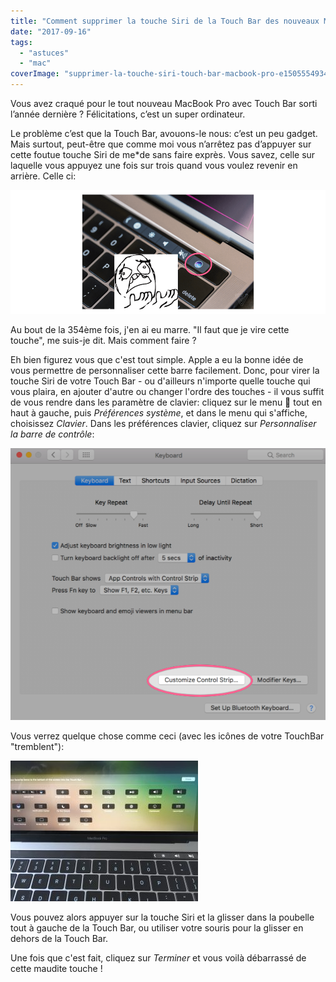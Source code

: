 ```yaml
---
title: "Comment supprimer la touche Siri de la Touch Bar des nouveaux MacBook Pro"
date: "2017-09-16"
tags:
  - "astuces"
  - "mac"
coverImage: "supprimer-la-touche-siri-touch-bar-macbook-pro-e1505554934711.jpg"
---
```


Vous avez craqué pour le tout nouveau MacBook Pro avec Touch Bar sorti l’année dernière ? Félicitations, c’est un super ordinateur.

Le problème c’est que la Touch Bar, avouons-le nous: c’est un peu gadget. Mais surtout, peut-être que comme moi vous n’arrêtez pas d’appuyer sur cette foutue touche Siri de me\*de sans faire exprès. Vous savez, celle sur laquelle vous appuyez une fois sur trois quand vous voulez revenir en arrière. <!--more-->Celle ci:

![Touche Siri sur la TouchBar](images/touche-siri-touch-bar.png)

Au bout de la 354ème fois, j'en ai eu marre. "Il faut que je vire cette touche", me suis-je dit. Mais comment faire ?

Eh bien figurez vous que c'est tout simple. Apple a eu la bonne idée de vous permettre de personnaliser cette barre facilement. Donc, pour virer la touche Siri de votre Touch Bar - ou d'ailleurs n'importe quelle touche qui vous plaira, en ajouter d'autre ou changer l'ordre des touches - il vous suffit de vous rendre dans les paramètre de clavier: cliquez sur le menu  tout en haut à gauche, puis _Préférences système_, et dans le menu qui s'affiche, choisissez _Clavier_. Dans les préférences clavier, cliquez sur _Personnaliser la barre de contrôle_:

![Non, je ne pique pas les screenshots sur internet, mon Mac est en Anglais 😎](images/personnaliser-touchbar.png)

Vous verrez quelque chose comme ceci (avec les icônes de votre TouchBar "tremblent"):

[![](images/edition-touchbar-macbook-pro-300x225.jpg)](http://tobal.fr/wp-content/uploads/2017/09/edition-touchbar-macbook-pro.jpg)

Vous pouvez alors appuyer sur la touche Siri et la glisser dans la poubelle tout à gauche de la Touch Bar, ou utiliser votre souris pour la glisser en dehors de la Touch Bar.

Une fois que c'est fait, cliquez sur _Terminer_ et vous voilà débarrassé de cette maudite touche !
